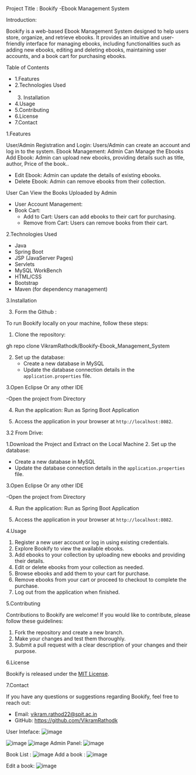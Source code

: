 Project Title : Bookify -Ebook Management System

Introduction:

Bookify is a web-based Ebook Management System designed to help users store, organize, and retrieve ebooks. It provides an intuitive and user-friendly interface for managing ebooks, including functionalities such as adding new ebooks, editing and deleting ebooks, maintaining user accounts, and a book cart for purchasing ebooks.


Table of Contents

- 1.Features
- 2.Technologies Used
- 3. Installation
- 4.Usage
- 5.Contributing
- 6.License
- 7.Contact

1.Features

User/Admin Registration and Login: Users/Admin can create an account and log in to the system.
Ebook Management:
Admin Can Manage the Ebooks
  Add Ebook: Admin can upload new ebooks, providing details such as title, author, Price of the book..
  - Edit Ebook: Admin can update the details of existing ebooks.
  - Delete Ebook: Admin can remove ebooks from their collection.

User Can View the Books Uploaded by Admin
- User Account Management:
- Book Cart:
  - Add to Cart: Users can add ebooks to their cart for purchasing.
  - Remove from Cart: Users can remove books from their cart.





2.Technologies Used

- Java
- Spring Boot
- JSP (JavaServer Pages)
- Servlets
- MySQL WorkBench
- HTML/CSS
- Bootstrap 
- Maven (for dependency management)

3.Installation

3. Form the Github : 

To run Bookify locally on your machine, follow these steps:

1. Clone the repository:

gh repo clone VikramRathodk/Bookify-Ebook_Management_System

2. Set up the database:
   - Create a new database in MySQL
   - Update the database connection details in the `application.properties` file.

3.Open Eclipse Or any other IDE

   -Open the project from Directory

4. Run the application:
	Run as Spring Boot Application

5. Access the application in your browser at `http://localhost:8082`.





3.2 From Drive:

1.Download the Project and Extract on the Local Machine
2. Set up the database:
   - Create a new database in MySQL
   - Update the database connection details in the `application.properties` file.

3.Open Eclipse Or any other IDE

   -Open the project from Directory

4. Run the application:
	Run as Spring Boot Application

5. Access the application in your browser at `http://localhost:8082`.


4.Usage

1. Register a new user account or log in using existing credentials.
2. Explore Bookify to view the available ebooks.
4. Add ebooks to your collection by uploading new ebooks and providing their details.
5. Edit or delete ebooks from your collection as needed.
7. Browse ebooks and add them to your cart for purchase.
8. Remove ebooks from your cart or proceed to checkout to complete the purchase.
9. Log out from the application when finished.

5.Contributing

Contributions to Bookify are welcome! If you would like to contribute, please follow these guidelines:

1. Fork the repository and create a new branch.
2. Make your changes and test them thoroughly.
3. Submit a pull request with a clear description of your changes and their purpose.

6.License

Bookify is released under the [MIT License](LICENSE).

7.Contact

If you have any questions or suggestions regarding Bookify, feel free to reach out:

- Email: vikram.rathod22@spit.ac.in
- GitHub: https://github.com/VikramRathodk


User Inteface:
![image](https://github.com/VikramRathodk/Bookify-Ebook_Management_System/assets/105376838/e0fe19b9-3c60-4c96-84c1-be446f6adbac)

![image](https://github.com/VikramRathodk/Bookify-Ebook_Management_System/assets/105376838/42207da4-45fa-4246-b745-95df99a5eb33)
![image](https://github.com/VikramRathodk/Bookify-Ebook_Management_System/assets/105376838/e3b6edbf-612a-4bfd-8708-236a163fe8b8)
Admin Panel:
![image](https://github.com/VikramRathodk/Bookify-Ebook_Management_System/assets/105376838/6099c67b-1793-4a26-a395-e6a39b753f0c)

Book List :
![image](https://github.com/VikramRathodk/Bookify-Ebook_Management_System/assets/105376838/4767362d-3ba8-476f-aa7f-5a01cb140cd8)
Add  a book :
![image](https://github.com/VikramRathodk/Bookify-Ebook_Management_System/assets/105376838/f4446a40-2a85-4591-af26-9ae7515e88a3)

Edit a book:
![image](https://github.com/VikramRathodk/Bookify-Ebook_Management_System/assets/105376838/4d24dab5-6371-48d0-96af-886548a96e59)


